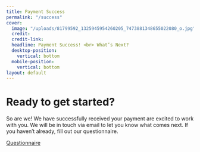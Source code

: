 ```yaml
---
title: Payment Success
permalink: "/success"
cover:
  image: "/uploads/81799592_1325945954260205_7473881348655022080_o.jpg"
  credit:
  credit-link:
  headline: Payment Success! <br> What’s Next?
  desktop-position:
    vertical: bottom
  mobile-position:
    vertical: bottom
layout: default
---
```


# Ready to get started?

So are we! We have successfully received your payment are excited to work with you. We will be in touch via email to let you know what comes next. If you haven’t already, fill out our questionnaire.

<div class="button">
  <a href="questionnaire">Questionnaire</a>
</div>
